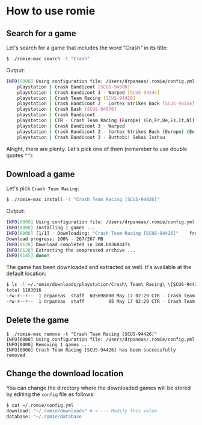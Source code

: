# How to use romie

## Search for a game

Let's search for a game that includes the word "Crash" in its title:

```bash
$ ./romie-mac search -t "Crash"
```

Output:

```bash
INFO[0000] Using configuration file: /Users/drpaneas/.romie/config.yml
    playstation | Crash Bandicoot [SCUS-94900]
    playstation | Crash Bandicoot 3 - Warped [SCUS-94244]
    playstation | Crash Team Racing [SCUS-94426]
    playstation | Crash Bandicoot 2 - Cortex Strikes Back [SCUS-94154]
    playstation | Crash Bash [SCUS-94570]
    playstation | Crash Bandicoot
    playstation | CTR - Crash Team Racing (Europe) (En,Fr,De,Es,It,Nl) (No EDC)
    playstation | Crash Bandicoot 3 - Warped
    playstation | Crash Bandicoot 2 - Cortex Strikes Back (Europe) (En,Fr,De,Es,It) (EDC)
    playstation | Crash Bandicoot 3 - Buttobi! Sekai Isshuu
```

Alright, there are plenty. Let's pick one of them (remember to use double quotes `""`):

## Download a game

Let's pick `Crash Team Racing`:

```bash
$ ./romie-mac install -t "Crash Team Racing [SCUS-94426]"
```

Output:

```bash
INFO[0000] Using configuration file: /Users/drpaneas/.romie/config.yml
INFO[0000] Installing 1 games ...
INFO[0000] [1/1] - Downloading: "Crash Team Racing [SCUS-94426]"	from	"https://static.emulatorgames.net/roms/playstation/Crash Team Racing [U] [SCUS-94426].rar"
Download progress: 100% - 267/267 MB
INFO[0128] Download completed in 2m8.60368447s
INFO[0128] Extracting the compressed archive ...
INFO[0145] done!
```

The game has been downloaded and extracted as well.
It's available at the default location:

```bash
$ ls -l ~/.romie/downloads/playstation/Crash\ Team\ Racing\ \[SCUS-94426\]/Crash\ Team\ Racing\ \[U\]\ \[SCUS-94426\]
total 1183016
-rw-r--r--  1 drpaneas  staff  605698800 May 17 02:29 CTR - Crash Team Racing (USA).bin
-rw-r--r--  1 drpaneas  staff         95 May 17 02:29 CTR - Crash Team Racing (USA).cue
```

## Delete the game

```
$ ./romie-mac remove -t "Crash Team Racing [SCUS-94426]"
INFO[0000] Using configuration file: /Users/drpaneas/.romie/config.yml
INFO[0000] Removing 1 games ...
INFO[0000] Crash Team Racing [SCUS-94426] has been successfully removed
```

## Change the download location

You can change the directory where the downloaded games will be stored by editing the `config` file as follows:


```bash
$ cat ~/.romie/config.yml
download: "~/.romie/downloads" # <---- Modify this value
database: "~/.romie/database
```
